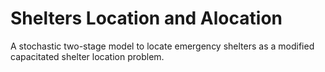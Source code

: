 # Shelters Location and Alocation
A stochastic two-stage model to locate emergency shelters as a modified capacitated shelter location problem.
